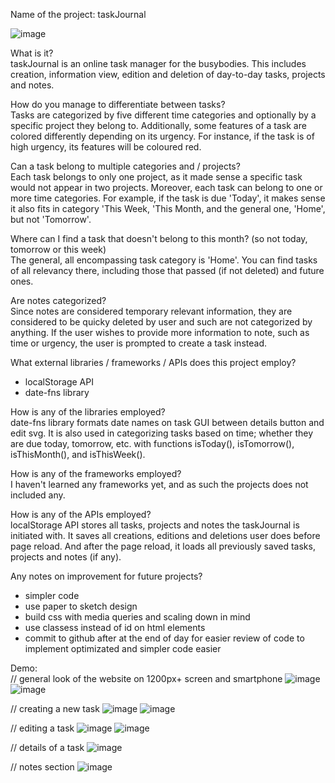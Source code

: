 Name of the project: taskJournal

![image](https://github.com/user-attachments/assets/666d943b-df05-40f4-ab2a-9a377ee0e4ee)

What is it? <br />
taskJournal is an online task manager for the busybodies. This includes creation, information view, edition and deletion of day-to-day tasks, projects and notes. 

How do you manage to differentiate between tasks? <br />
Tasks are categorized by five different time categories and optionally by a specific project they belong to. Additionally, some features of a task are colored differently depending on its urgency. For instance, if the task is of high urgency, its features will be coloured red. 

Can a task belong to multiple categories and / projects? <br />
Each task belongs to only one project, as it made sense a specific task would not appear in two projects. Moreover, each task can belong to one or more time categories. For example, if the task is due 'Today', it makes sense it also fits in category 'This Week, 'This Month, and the general one, 'Home', but not 'Tomorrow'.

Where can I find a task that doesn't belong to this month? (so not today, tomorrow or this week) <br />
The general, all encompassing task category is 'Home'. You can find tasks of all relevancy there, including those that passed (if not deleted) and future ones.

Are notes categorized? <br />
Since notes are considered temporary relevant information, they are considered to be quicky deleted by user and such are not categorized by anything. If the user wishes to provide more information to note, such as time or urgency, the user is prompted to create a task instead.

What external libraries / frameworks / APIs does this project employ? <br />
+ localStorage API
+ date-fns library

How is any of the libraries employed? <br />
date-fns library formats date names on task GUI between details button and edit svg. It is also used in categorizing tasks based on time; whether they are due today, tomorrow, etc. with functions isToday(), isTomorrow(), isThisMonth(), and isThisWeek().

How is any of the frameworks employed? <br />
I haven't learned any frameworks yet, and as such the projects does not included any.

How is any of the APIs employed? <br />
localStorage API stores all tasks, projects and notes the taskJournal is initiated with. It saves all creations, editions and deletions user does before page reload. And after the page reload, it loads all previously saved tasks, projects and notes (if any).

Any notes on improvement for future projects? <br />
+ simpler code
+ use paper to sketch design
+ build css with media queries and scaling down in mind
+ use classess instead of id on html elements
+ commit to github after at the end of day for easier review of code to implement optimizated and simpler code easier

Demo: <br />
// general look of the website on 1200px+ screen and smartphone
![image](https://github.com/user-attachments/assets/666d943b-df05-40f4-ab2a-9a377ee0e4ee)
![image](https://github.com/user-attachments/assets/b689c8e0-882e-47e6-9fc7-c3d0226a882d)


// creating a new task
![image](https://github.com/user-attachments/assets/dfff1d97-8c0b-48e3-b0d1-93b6961efecf)
![image](https://github.com/user-attachments/assets/eccbb6b8-5cef-416b-a41b-dd945a3086e6)


// editing a task 
![image](https://github.com/user-attachments/assets/a66f17c1-13e8-44b5-964b-e50dec221cf6)
![image](https://github.com/user-attachments/assets/d471cd25-9dad-415c-9acb-5cbb5ddb345d)


// details of a task
![image](https://github.com/user-attachments/assets/1d24089e-bc56-44a1-9f91-a3e278e3e08e)

// notes section
![image](https://github.com/user-attachments/assets/219d5bba-1ecc-444c-a9de-e7babf31e2e8)

